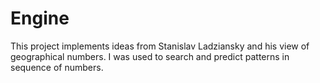 # Engine

This project implements ideas from Stanislav Ladziansky and his view of geographical numbers.
I was used to search and predict patterns in sequence of numbers.
